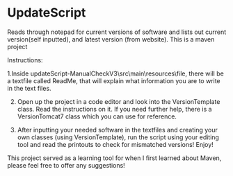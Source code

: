 # UpdateScript
Reads through notepad for current versions of software and lists out current version(self inputted), and latest version (from website).
This is a maven project

Instructions: 

1.Inside updateScript-ManualCheckV3\src\main\resources\file, there will be a textfile called ReadMe, that will explain what information you are to write in the text files. 

2. Open up the project in a code editor and look into the VersionTemplate class. Read the instructions on it. 
If you need further help, there is a VersionTomcat7 class which you can use for reference. 

3. After inputting your needed software in the textfiles and creating your own classes (using VersionTemplate), run the script using your editing tool and read the printouts to check for mismatched versions! Enjoy!

This project served as a learning tool for when I first learned about Maven, please feel free to offer any suggestions!
